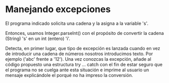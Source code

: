 # Manejando excepciones

El programa indicado solicita una cadena y la asigna a la variable 's'.

Entonces,  usamos Integer.parseInt() con el propósito de convertir la cadena (String) 's' en un int (entero) 'i'.

Detecta, en primer lugar,  que tipo de excepción es lanzada cuando en vez de introducir una cadena de números nosotros introducimos texto.  Por ejemplo ('abc' frente a '12'). Una vez conozcas la excepción, añade al código propuesto una estructura try ... catch con el fin de estar seguro que el programa no se cuelga ante esta situación e imprime al usuario un mensaje explicándole el porqué no ha impreso la conversión.
